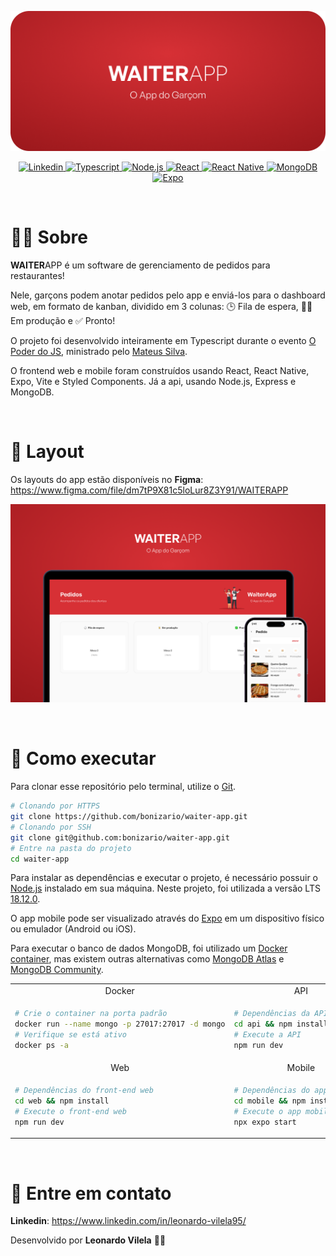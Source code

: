 <p align="center">
  <img src="./.github/banner-logo.png" alt="WAITERAPP" />
</p>

<p align="center">
  <a href="https://www.linkedin.com/in/leonardo-vilela95/">
    <img
      alt="Linkedin"
      src="https://img.shields.io/badge/-Leonardo%20Vilela-5b0b0d?style=flat-square&logo=Linkedin&logoColor=white&link=https://www.linkedin.com/in/leonardo-vilela95/"
    />
  </a>
  <a href="https://www.typescriptlang.org/">
    <img
      alt="Typescript"
      src="https://img.shields.io/badge/Typescript-710e10.svg?style=flat-square&logo=typescript&logoColor=white"
    />
  </a>
  <a href="https://nodejs.org/">
    <img
      alt="Node.js"
      src="https://img.shields.io/badge/Node.js-8a1114.svg?style=flat-square&logo=node.js&logoColor=white"
    />
  </a>
  <a href="https://reactjs.org/">
    <img
      alt="React"
      src="https://img.shields.io/badge/React-9f1416.svg?style=flat-square&logo=react&logoColor=white"
    />
  </a>
  <a href="https://reactnative.dev/">
    <img
      alt="React Native"
      src="https://img.shields.io/badge/React%20Native-b61619.svg?style=flat-square&logo=react&logoColor=white"
    />
  </a>
  <a href="https://www.mongodb.com/">
    <img
      alt="MongoDB"
      src="https://img.shields.io/badge/MongoDB-cc191c.svg?style=flat-square&logo=mongodb&logoColor=white"
    />
  </a>
  <a href="https://expo.dev/">
    <img
      alt="Expo"
      src="https://img.shields.io/badge/Expo-e31c1f.svg?style=flat-square&logo=expo&logoColor=white"
    />
  </a>
</p>

<br />

# 👨‍🍳 Sobre

**WAITER**APP é um software de gerenciamento de pedidos para restaurantes!

Nele, garçons podem anotar pedidos pelo app e enviá-los para o dashboard web, em formato de kanban,
dividido em 3 colunas: 🕒 Fila de espera, 👨‍🍳 Em produção e ✅ Pronto!

O projeto foi desenvolvido inteiramente em Typescript durante o evento [O Poder do JS](https://opoderdojs.jstack.com.br/),
ministrado pelo [Mateus Silva](https://www.linkedin.com/in/mateusilva/).

O frontend web e mobile foram construídos usando React, React Native, Expo, Vite e Styled Components.
Já a api, usando Node.js, Express e MongoDB.

<br />

# 🎨 Layout

Os layouts do app estão disponíveis no **Figma**: https://www.figma.com/file/dm7tP9X81c5loLur8Z3Y91/WAITERAPP

<p align="center">
  <img src="./.github/layout.png" alt="WAITERAPP" />
</p>

<br />

# 🤔 Como executar

Para clonar esse repositório pelo terminal, utilize o [Git](https://git-scm.com/).

```bash
# Clonando por HTTPS
git clone https://github.com/bonizario/waiter-app.git
# Clonando por SSH
git clone git@github.com:bonizario/waiter-app.git
# Entre na pasta do projeto
cd waiter-app
```

Para instalar as dependências e executar o projeto, é necessário possuir o [Node.js](https://nodejs.org/) instalado em sua máquina. Neste projeto, foi utilizada a versão LTS [18.12.0](https://nodejs.org/en/blog/release/v18.12.0/).

O app mobile pode ser visualizado através do [Expo](https://expo.dev/) em um dispositivo físico ou emulador (Android ou iOS).

Para executar o banco de dados MongoDB, foi utilizado um [Docker container](https://www.docker.com/resources/what-container/), mas existem outras alternativas como [MongoDB Atlas](https://www.mongodb.com/atlas/database) e [MongoDB Community](https://www.mongodb.com/try/download/community).

<table>
<tr>
<td align="center">Docker</td><td align="center">API</td>
</tr>
<tr>
<tr>
<td>

```bash
# Crie o container na porta padrão
docker run --name mongo -p 27017:27017 -d mongo
# Verifique se está ativo
docker ps -a
```

</td>
<td>

```bash
# Dependências da API back-end
cd api && npm install
# Execute a API
npm run dev
```

</td>
</tr>
<tr>
<td align="center">Web</td><td align="center">Mobile</td>
</tr>
<tr>
<td>

```bash
# Dependências do front-end web
cd web && npm install
# Execute o front-end web
npm run dev
```

</td>
<td>

```bash
# Dependências do app mobile
cd mobile && npm install
# Execute o app mobile (Expo)
npx expo start
```

</td>
</tr>
</table>

<br />

# 📮 Entre em contato

**Linkedin**: https://www.linkedin.com/in/leonardo-vilela95/

Desenvolvido por **Leonardo Vilela** 👋🏻
